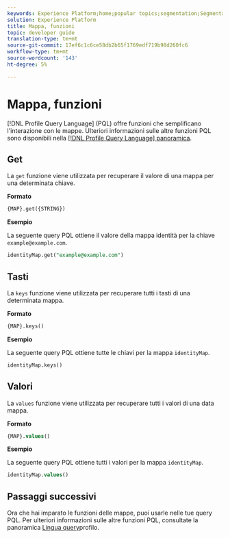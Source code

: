 ```yaml
---
keywords: Experience Platform;home;popular topics;segmentation;Segmentation;Segmentation Service;pql;PQL;Profile Query Language;map functions;map;
solution: Experience Platform
title: Mappa, funzioni
topic: developer guide
translation-type: tm+mt
source-git-commit: 17ef6c1c6ce58db2b65f1769edf719b98d260fc6
workflow-type: tm+mt
source-wordcount: '143'
ht-degree: 5%

---
```



# Mappa, funzioni

[!DNL Profile Query Language] (PQL) offre funzioni che semplificano l&#39;interazione con le mappe. Ulteriori informazioni sulle altre funzioni PQL sono disponibili nella [[!DNL Profile Query Language] panoramica](./overview.md).

## Get

La `get` funzione viene utilizzata per recuperare il valore di una mappa per una determinata chiave.

**Formato**

```sql
{MAP}.get({STRING})
```

**Esempio**

La seguente query PQL ottiene il valore della mappa identità per la chiave `example@example.com`.

```sql
identityMap.get("example@example.com")
```

## Tasti

La `keys` funzione viene utilizzata per recuperare tutti i tasti di una determinata mappa.

**Formato**

```sql
{MAP}.keys()
```

**Esempio**

La seguente query PQL ottiene tutte le chiavi per la mappa `identityMap`.

```sql
identityMap.keys()
```

## Valori

La `values` funzione viene utilizzata per recuperare tutti i valori di una data mappa.

**Formato**

```sql
{MAP}.values()
```

**Esempio**

La seguente query PQL ottiene tutti i valori per la mappa `identityMap`.

```sql
identityMap.values()
```

## Passaggi successivi

Ora che hai imparato le funzioni delle mappe, puoi usarle nelle tue query PQL. Per ulteriori informazioni sulle altre funzioni PQL, consultate la panoramica [Lingua query](./overview.md)profilo.
